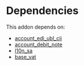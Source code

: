 # Dependencies

This addon depends on:

- [account_edi_ubl_cii](../../../../../oca-ocb-accounting/odoo-bringout-oca-ocb-account_edi_ubl_cii)
- [account_debit_note](../../../../../oca-ocb-accounting/odoo-bringout-oca-ocb-account_debit_note)
- [l10n_sa](../../../../odoo-bringout-oca-ocb-l10n_sa)
- [base_vat](../../../../../oca-ocb-core/odoo-bringout-oca-ocb-base_vat)
